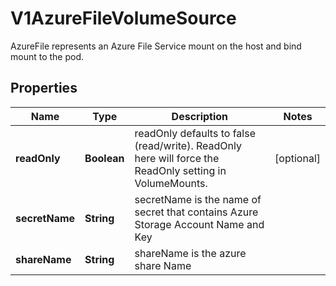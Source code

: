 

# V1AzureFileVolumeSource

AzureFile represents an Azure File Service mount on the host and bind mount to the pod.

## Properties

| Name | Type | Description | Notes |
|------------ | ------------- | ------------- | -------------|
|**readOnly** | **Boolean** | readOnly defaults to false (read/write). ReadOnly here will force the ReadOnly setting in VolumeMounts. |  [optional] |
|**secretName** | **String** | secretName is the  name of secret that contains Azure Storage Account Name and Key |  |
|**shareName** | **String** | shareName is the azure share Name |  |



